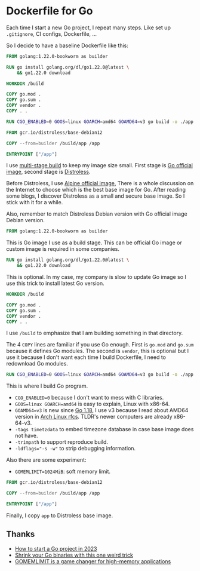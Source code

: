 # Dockerfile for Go

Each time I start a new Go project, I repeat many steps. Like set up
`.gitignore`, CI configs, Dockerfile, ...

So I decide to have a baseline Dockerfile like this:

```Dockerfile
FROM golang:1.22.0-bookworm as builder

RUN go install golang.org/dl/go1.22.0@latest \
    && go1.22.0 download

WORKDIR /build

COPY go.mod .
COPY go.sum .
COPY vendor .
COPY . .

RUN CGO_ENABLED=0 GOOS=linux GOARCH=amd64 GOAMD64=v3 go build -o ./app -tags timetzdata -trimpath -ldflags="-s -w" .

FROM gcr.io/distroless/base-debian12

COPY --from=builder /build/app /app

ENTRYPOINT ["/app"]
```

I use
[multi-stage build](https://docs.docker.com/develop/develop-images/multistage-build/)
to keep my image size small. First stage is
[Go official image](https://hub.docker.com/_/golang), second stage is
[Distroless](https://github.com/GoogleContainerTools/distroless).

Before Distroless, I use
[Alpine official image](https://hub.docker.com/_/alpine), There is a whole
discussion on the Internet to choose which is the best base image for Go. After
reading some blogs, I discover Distroless as a small and secure base image. So I
stick with it for a while.

Also, remember to match Distroless Debian version with Go official image Debian
version.

```Dockerfile
FROM golang:1.22.0-bookworm as builder
```

This is Go image I use as a build stage. This can be official Go image or custom
image is required in some companies.

```Dockerfile
RUN go install golang.org/dl/go1.22.0@latest \
    && go1.22.0 download
```

This is optional. In my case, my company is slow to update Go image so I use
this trick to install latest Go version.

```Dockerfile
WORKDIR /build

COPY go.mod .
COPY go.sum .
COPY vendor .
COPY . .
```

I use `/build` to emphasize that I am building something in that directory.

The 4 `COPY` lines are familiar if you use Go enough. First is `go.mod` and
`go.sum` because it defines Go modules. The second is `vendor`, this is optional
but I use it because I don't want each time I build Dockerfile, I need to
redownload Go modules.

```Dockerfile
RUN CGO_ENABLED=0 GOOS=linux GOARCH=amd64 GOAMD64=v3 go build -o ./app -tags timetzdata -trimpath -ldflags="-s -w" .
```

This is where I build Go program.

- `CGO_ENABLED=0` because I don't want to mess with C libraries.
- `GOOS=linux GOARCH=amd64` is easy to explain, Linux with x86-64.
- `GOAMD64=v3` is new since [Go 1.18](https://go.dev/doc/go1.18#amd64), I use v3
  because I read about AMD64 version in
  [Arch Linux rfcs](https://gitlab.archlinux.org/archlinux/rfcs/-/blob/master/rfcs/0002-march.rst).
  TLDR's newer computers are already x86-64-v3.
- `-tags timetzdata` to embed timezone database in case base image does not
  have.
- `-trimpath` to support reproduce build.
- `-ldflags="-s -w"` to strip debugging information.

Also there are some experiment:

- `GOMEMLIMIT=1024MiB`: soft memory limit.

```Dockerfile
FROM gcr.io/distroless/base-debian12

COPY --from=builder /build/app /app

ENTRYPOINT ["/app"]
```

Finally, I copy `app` to Distroless base image.

## Thanks

- [How to start a Go project in 2023](https://boyter.org/posts/how-to-start-go-project-2023/)
- [Shrink your Go binaries with this one weird trick](https://words.filippo.io/shrink-your-go-binaries-with-this-one-weird-trick/)
- [GOMEMLIMIT is a game changer for high-memory applications](https://weaviate.io/blog/gomemlimit-a-game-changer-for-high-memory-applications)
